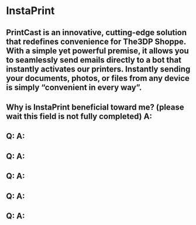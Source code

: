 # InstaPrint
PrintCast is an innovative, cutting-edge solution that redefines convenience for The3DP Shoppe. With a simple yet powerful premise, it allows you to seamlessly send emails directly to a bot that instantly activates our printers. Instantly sending your documents, photos, or files from any device is simply “convenient in every way”. 
----------------------------------------------------------------------------------------------------------------------------------------------------
Why is InstaPrint beneficial toward me? (please wait this field is not fully completed)
A:
--------------------------------------
Q:
A:
--------------------------------------
Q:
A:
--------------------------------------
Q:
A:
--------------------------------------
Q:
A:
--------------------------------------
Q:
A:
--------------------------------------
